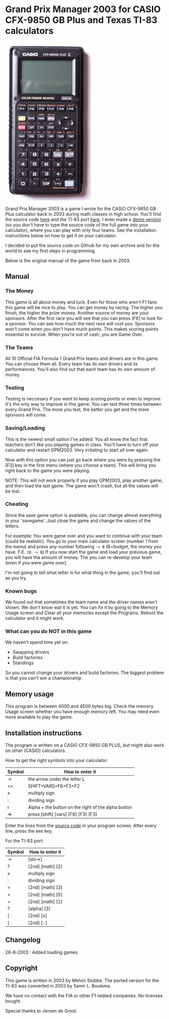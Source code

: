 # Grand Prix Manager 2003 for CASIO CFX-9850 GB Plus and Texas TI-83 calculators

![Image of the CASIO CFX-9850 GB Plus calculator](casio_cfx-9850gb_plus.jpg "The CASIO CFX-9850 GB Plus calculator")

Grand Prix Manager 2003 is a game I wrote for the CASIO CFX-9850 GB Plus calculator back in 2003 during math classes in high school. You'll find the source code [here](gpmanager2003.txt) and the TI-83 port [here](gpm03ti83.txt). I even made a [demo version](gpm2003-demo.txt) (so you don't have to type the source code of the full game into your calculator), where you can play with only four teams. See the installation instructions below on how to get it on your calculator.

I decided to put the source code on Github for my own archive and for the world to see my first steps in programming.

Below is the original manual of the game from back in 2003.

## Manual

### The Money

This game is all about money and luck. Even for those who aren't F1 fans this game will be nice to play. You can get money by racing. The higher you finish, the higher the prize money. Another source of money are your sponsors. After the first race you will see that you can press [F6] to look for a sponsor. You can see how much the next race will cost you. Sponsors won't come when you don't have much points. This makes scoring points essential to survive. When you're out of cash, you are Game Over.

### The Teams

All 10 Official FIA Formula 1 Grand Prix teams and drivers are in this game. You can choose them all. Every team has its own drivers and its performances. You'll also find out that each team has its own amount of money.

### Testing

Testing is neccesary if you want to keep scoring points or even to improve. It's the only way to improve in this game. You can test three times between every Grand Prix. The more you test, the better you get and the more sponsors will come.

### Saving/Loading

This is the newest small option I've added. You all know the fact that teachers don't like you playing games in class. You'll have to turn off your calculator and restart GPM2003. Very irritating to start all over again.

Now with this option you can just go back where you were by pressing the [F3] key in the first menu (where you choose a team). This will bring you right back to the game you were playing.

NOTE: This will not work properly if you play GPM2003, play another game, and then load the last game. The game won't crash, but all the values will be lost.

### Cheating

Since the save game option is available, you can change almost everything in your 'savegame'. Just close the game and change the values of the letters.

For example: You were game over and you want to continue with your team (could be realistic). You go to your main calculator screen (number 1 from the menu) and press any number following `-> B` (B=budget, the money you have. F.E. `10 -> B`) If you now start the game and load your previous game, you will have tha amount of money. The you can re-develop your team (even if you were game over).

I'm not going to tell what letter is for what thing in the game, you'll find out as you try.  

### Known bugs

We found out that sometimes the team name and the driver names aren't shown. We don't know wat it is yet. You can fix it by going to the Memory Usage screen and Clear all your memories except the Programs. Reboot the calculator and it might work.

### What can you do NOT in this game

We haven't spend time yet on:

- Swapping drivers
- Build factories
- Standings

So you cannot change your drivers and build factories. The biggest problem is that you can't win a championship.

## Memory usage

This program is between 4000 and 4500 bytes big. Check the memory Usage screen whether you have enough memory left. You may need even more available to play the game.

## Installation instructions

The program is written on a CASIO CFX-9850 GB PLUS, but might also work on other (CASIO) calculators.

How to get the right symbols into your calculator:

| Symbol | How to enter it |
| --- | --- |
| -> | the arrow under the letter L |
| <> | SHIFT+VARS+F6+F3+F2 |
| x | multiply sign |
| : | dividing sign |
| r | Alpha + the button on the right of the alpha button |
| => | press [shift] [vars] [F6] [F3] [F3] |

Enter the lines from the [source code](gpmanager2003.txt) in your program screen. After every line, press the exe key.

For the TI-83 port:

| Symbol | How to enter it |
| --- | --- |
| -> | [sto->] |
| ?  | [2nd] [math] [2] |
| x | multiply sign |
| : | dividing sign |
| > | [2nd] [math] [3] |
| < | [2nd] [math] [5]  |
| = | [2nd] [math] [1] |
| ?  | [alpha] [3] |
| [ | [2nd] [x] |
| ] | [2nd] [-] |

## Changelog

26-8-2003 : Added loading games

## Copyright

This game is written in 2003 by Melvin Stubbe. The ported version for the TI-83 was converted in 2003 by Samir L. Boulema.

We have no contact with the FIA or other F1 related companies. No licenses bought.

Special thanks to Jeroen de Groot.
